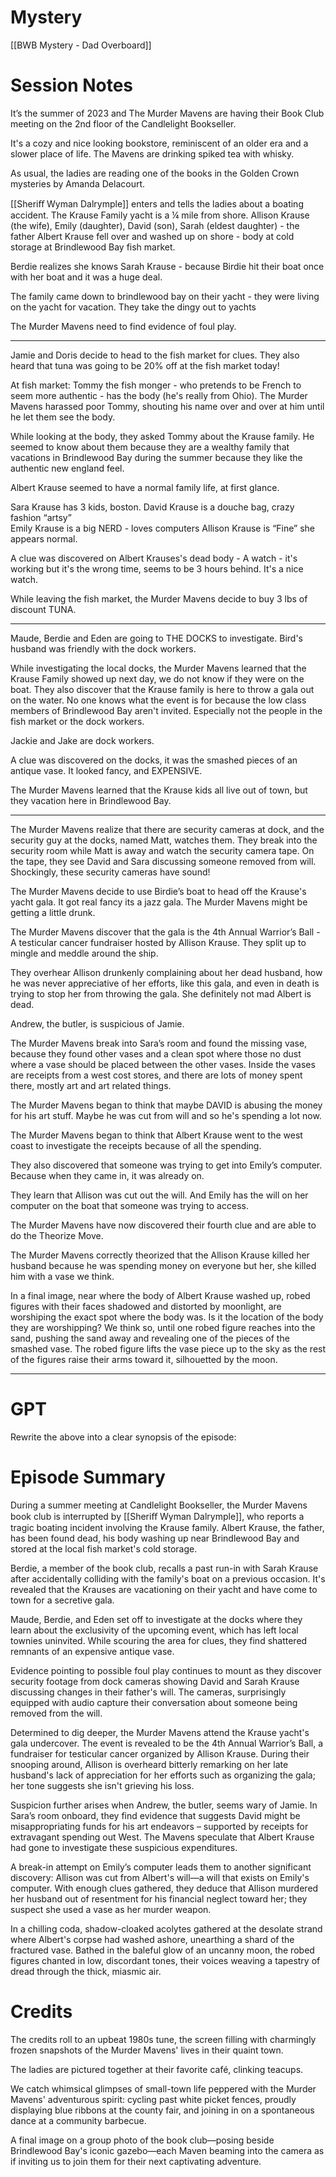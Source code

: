 # Mystery
[[BWB Mystery - Dad Overboard]]
# Session Notes
  
It’s the summer of 2023 and The Murder Mavens are having their Book Club meeting on the 2nd floor of the Candlelight Bookseller.  
  
It's a cozy and nice looking bookstore, reminiscent of an older era and a slower place of life. The Mavens are drinking spiked tea with whisky.  
  
As usual, the ladies are reading one of the books in the Golden Crown mysteries by Amanda Delacourt.

[[Sheriﬀ Wyman Dalrymple]] enters and tells the ladies about a boating accident. The Krause Family yacht is a ¼ mile from shore. Allison Krause (the wife), Emily (daughter), David (son), Sarah (eldest daughter) - the father Albert Krause fell over and washed up on shore - body at cold storage at Brindlewood Bay fish market.  

Berdie realizes she knows Sarah Krause - because Birdie hit their boat once with her boat and it was a huge deal.

The family came down to brindlewood bay on their yacht - they were living on the yacht for vacation. They take the dingy out to yachts

The Murder Mavens need to find evidence of foul play.

---

Jamie and Doris decide to head to the fish market for clues. They also heard that tuna was going to be 20% off at the fish market today!

At fish market: Tommy the fish monger - who pretends to be French to seem more authentic - has the body (he's really from Ohio). The Murder Mavens harassed poor Tommy, shouting his name over and over at him until he let them see the body.

While looking at the body, they asked Tommy about the Krause family. He seemed to know about them because they are a wealthy family that vacations in Brindlewood Bay during the summer because they like the authentic new england feel. 

Albert Krause seemed to have a normal family life, at first glance. 

Sara Krause has 3 kids, boston.
David Krause is a douche bag, crazy fashion “artsy”  
Emily Krause is a big NERD - loves computers
Allison Krause is “Fine” she appears normal.

A clue was discovered on Albert Krauses's dead body - A watch - it's working but it's the wrong time, seems to be 3 hours behind. It's a nice watch.

While leaving the fish market, the Murder Mavens decide to buy 3 lbs of discount TUNA.

---

Maude, Berdie and Eden are going to THE DOCKS to investigate. Bird's husband was friendly with the dock workers.

While investigating the local docks, the Murder Mavens learned that the Krause Family showed up next day, we do not know if they were on the boat. They also discover that the Krause family is here to throw a gala out on the water. No one knows what the event is for because the low class members of Brindlewood Bay aren't invited. Especially not the people in the fish market or the dock workers.

Jackie and Jake are dock workers.

A clue was discovered on the docks, it was the smashed pieces of an antique vase. It looked fancy, and EXPENSIVE.
  
The Murder Mavens learned that the Krause kids all live out of town, but they vacation here in Brindlewood Bay.

---
  
The Murder Mavens realize that there are security cameras at dock, and the security guy at the docks, named Matt, watches them. They break into the security room while Matt is away and watch the security camera tape. On the tape, they see David and Sara discussing someone removed from will. Shockingly, these security cameras have sound!

The Murder Mavens decide to use Birdie’s boat to head off the Krause's yacht gala. It got real fancy its a jazz gala. The Murder Mavens might be getting a little drunk.
  
The Murder Mavens discover that the gala is the 4th Annual Warrior’s Ball - A testicular cancer fundraiser hosted by Allison Krause. They split up to mingle and meddle around the ship. 

They overhear Allison drunkenly complaining about her dead husband, how he was never appreciative of her efforts, like this gala, and even in death is trying to stop her from throwing the gala. She definitely not mad Albert is dead.

Andrew, the butler, is suspicious of Jamie.

The Murder Mavens break into Sara’s room and found the missing vase, because they found other vases and a clean spot where those no dust where a vase should be placed between the other vases.  Inside the vases are receipts from a west cost stores, and there are lots of money spent there, mostly art and art related things.

The Murder Mavens began to think that maybe DAVID is abusing the money for his art stuff. Maybe he was cut from will and so he's spending a lot now.

The Murder Mavens began to think that Albert Krause went to the west coast to investigate the receipts because of all the spending.

They also discovered that someone was trying to get into Emily’s computer. Because when they came in, it was already on.

They learn that Allison was cut out the will. And Emily has the will on her computer on the boat that someone was trying to access.

The Murder Mavens have now discovered their fourth clue and are able to do the Theorize Move.

The Murder Mavens correctly theorized that the Allison Krause killed her husband because he was spending money on everyone but her, she killed him with a vase we think. 

In a final image, near where the body of Albert Krause washed up, robed figures with their faces shadowed and distorted by moonlight, are worshiping the exact spot where the body was. Is it the location of the body they are worshipping? We think so, until one robed figure reaches into the sand, pushing the sand away and revealing one of the pieces of the smashed vase. The robed figure lifts the vase piece up to the sky as the rest of the figures raise their arms toward it, silhouetted by the moon.

---
# GPT
Rewrite the above into a clear synopsis of the episode:

# Episode Summary
During a summer meeting at Candlelight Bookseller, the Murder Mavens book club is interrupted by [[Sheriﬀ Wyman Dalrymple]], who reports a tragic boating incident involving the Krause family. Albert Krause, the father, has been found dead, his body washing up near Brindlewood Bay and stored at the local fish market's cold storage.

Berdie, a member of the book club, recalls a past run-in with Sarah Krause after accidentally colliding with the family's boat on a previous occasion. It's revealed that the Krauses are vacationing on their yacht and have come to town for a secretive gala.

Maude, Berdie, and Eden set off to investigate at the docks where they learn about the exclusivity of the upcoming event, which has left local townies uninvited. While scouring the area for clues, they find shattered remnants of an expensive antique vase.

Evidence pointing to possible foul play continues to mount as they discover security footage from dock cameras showing David and Sarah Krause discussing changes in their father's will. The cameras, surprisingly equipped with audio capture their conversation about someone being removed from the will.

Determined to dig deeper, the Murder Mavens attend the Krause yacht's gala undercover. The event is revealed to be the 4th Annual Warrior’s Ball, a fundraiser for testicular cancer organized by Allison Krause. During their snooping around, Allison is overheard bitterly remarking on her late husband's lack of appreciation for her efforts such as organizing the gala; her tone suggests she isn't grieving his loss.

Suspicion further arises when Andrew, the butler, seems wary of Jamie. In Sara’s room onboard, they find evidence that suggests David might be misappropriating funds for his art endeavors – supported by receipts for extravagant spending out West. The Mavens speculate that Albert Krause had gone to investigate these suspicious expenditures.

A break-in attempt on Emily’s computer leads them to another significant discovery: Allison was cut from Albert's will—a will that exists on Emily's computer. With enough clues gathered, they deduce that Allison murdered her husband out of resentment for his financial neglect toward her; they suspect she used a vase as her murder weapon.

In a chilling coda, shadow-cloaked acolytes gathered at the desolate strand where Albert's corpse had washed ashore, unearthing a shard of the fractured vase. Bathed in the baleful glow of an uncanny moon, the robed figures chanted in low, discordant tones, their voices weaving a tapestry of dread through the thick, miasmic air. 
# Credits
The credits roll to an upbeat 1980s tune, the screen filling with charmingly frozen snapshots of the Murder Mavens' lives in their quaint town. 

The ladies are pictured together at their favorite café, clinking teacups. 

We catch whimsical glimpses of small-town life peppered with the Murder Mavens' adventurous spirit: cycling past white picket fences, proudly displaying blue ribbons at the county fair, and joining in on a spontaneous dance at a community barbecue.

A final image on a group photo of the book club—posing beside Brindlewood Bay's iconic gazebo—each Maven beaming into the camera as if inviting us to join them for their next captivating adventure. 